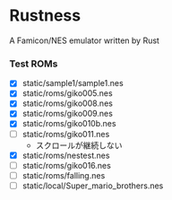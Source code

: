 # Rustness

A Famicon/NES emulator written by Rust

### Test ROMs

- [x] static/sample1/sample1.nes
- [x] static/roms/giko005.nes
- [x] static/roms/giko008.nes
- [x] static/roms/giko009.nes
- [x] static/roms/giko010b.nes
- [ ] static/roms/giko011.nes
  - スクロールが継続しない
- [x] static/roms/nestest.nes
- [ ] static/roms/giko016.nes
- [ ] static/roms/falling.nes
- [ ] static/local/Super_mario_brothers.nes
